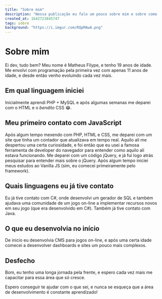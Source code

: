 ```yaml
---
title: "Sobre mim"
description: "Nessa publicação eu falo um pouco sobre mim e sobre como eu iniciei no mundo programação, e quais linguagens já tive contato."
created_at: 1642723845747
tags: sobre
background: "https://i.imgur.com/RQpMAwA.png"
---
```


# Sobre mim

Ei dev, tudo bem? Meu nome é Matheus Filype, e tenho 19 anos de idade. Me envolvi com programação pela primeira vez com apenas 11 anos de idade, e desde então venho evoluindo cada vez mais.

## Em qual linguagem iniciei

Inicialmente aprendi PHP + MySQL e após algumas semanas me deparei com o HTML e o _bendito_ CSS 😂.

## Meu primeiro contato com JavaScript

Após algum tempo mexendo com PHP, HTML e CSS, me deparei com um site que tinha um contador que atualizava em tempo real. Aquilo ali me despertou uma certa curiosidade, e foi então que eu usei a famosa ferramenta de developer do navegador para entender como aquilo ali estava funcionando. Me deparei com um código jQuery, e já fui logo atrás pesquisar para entender mais sobre o jQuery. Após algum tempo iniciei meus estudos ao Vanilla JS (sim, eu comecei primeiramente pelo framework).

## Quais linguagens eu já tive contato

Eu já tive contato com C#, onde desenvolvi um gerador de SQL e também ajudava uma comunidade de um jogo on-line a implementar recursos novos em seu jogo (que era desenvolvido em C#). Também já tive contato com Java.

## O que eu desenvolvia no início

De inicio eu desenvolvia CMS para jogos on-line, e após uma certa idade comecei a desenvolver dashboards e sites um pouco mais complexos.

## Desfecho

Bom, eu tenho uma longa jornada pela frente, e espero cada vez mais me capacitar para essa área que só cresce.

Espero conseguir te ajudar com o que sei, e nunca se esqueça que a área de desenvolvimento é constante aprendizado!
